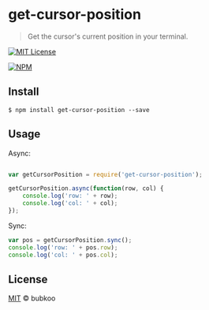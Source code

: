 # get-cursor-position

> Get the cursor's current position in your terminal.
 
[![MIT License](https://img.shields.io/badge/license-MIT_License-green.svg?style=flat-square)](https://github.com/bubkoo/get-cursor-position/blob/master/LICENSE)
 
[![NPM](https://nodei.co/npm/get-cursor-position.png)](https://nodei.co/npm/get-cursor-position/)
 

## Install

```
$ npm install get-cursor-position --save
```

## Usage

Async:

```js

var getCursorPosition = require('get-cursor-position');

getCursorPosition.async(function(row, col) {
    console.log('row: ' + row);
    console.log('col: ' + col);
});

```

Sync:

```js
var pos = getCursorPosition.sync();
console.log('row: ' + pos.row);
console.log('col: ' + pos.col);
```


## License

[MIT](https://github.com/bubkoo/get-cursor-position/blob/master/LICENSE) © bubkoo

